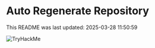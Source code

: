 # Auto Regenerate Repository

This README was last updated: 2025-03-28 11:50:59

 ![TryHackMe](https://tryhackme.com/badge/533634)